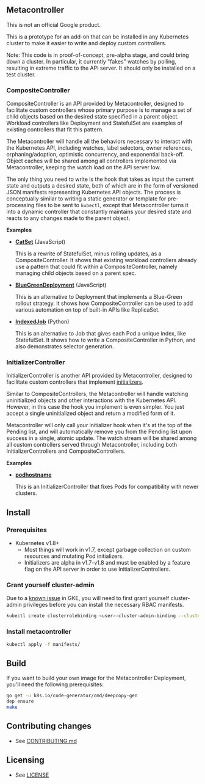 ## Metacontroller

This is not an official Google product.

This is a prototype for an add-on that can be installed in any Kubernetes cluster to make it easier
to write and deploy custom controllers.

Note: This code is in proof-of-concept, pre-alpha stage, and could bring down a cluster.
In particular, it currently "fakes" watches by polling, resulting in extreme traffic to the API
server. It should only be installed on a test cluster.

### CompositeController

CompositeController is an API provided by Metacontroller, designed to facilitate custom controllers
whose primary purpose is to manage a set of child objects based on the desired state specified
in a parent object.
Workload controllers like Deployment and StatefulSet are examples of existing controllers
that fit this pattern.

The Metacontroller will handle all the behaviors necessary to interact with the Kubernetes API,
including watches, label selectors, owner references, orphaning/adoption, optimistic concurrency,
and exponential back-off. Object caches will be shared among all controllers implemented via
Metacontroller, keeping the watch load on the API server low.

The only thing you need to write is the hook that takes as input the current state and outputs a
desired state, both of which are in the form of versioned JSON manifests representing Kubernetes
API objects.
The process is conceptually similar to writing a static generator or template for pre-processing
files to be sent to `kubectl`, except that Metacontroller turns it into a dynamic controller that
constantly maintains your desired state and reacts to any changes made to the parent object.

**Examples**

* [**CatSet**](examples/catset) (JavaScript)

  This is a rewrite of StatefulSet, minus rolling updates, as a CompositeController.
  It shows that existing workload controllers already use a pattern that could
  fit within a CompositeController, namely managing child objects based on a parent
  spec.

* [**BlueGreenDeployment**](examples/bluegreen) (JavaScript)

  This is an alternative to Deployment that implements a Blue-Green rollout strategy.
  It shows how CompositeController can be used to add various automation on top of
  built-in APIs like ReplicaSet.

* [**IndexedJob**](examples/indexedjob) (Python)

  This is an alternative to Job that gives each Pod a unique index, like StatefulSet.
  It shows how to write a CompositeController in Python, and also demonstrates selector generation.

### InitializerController

InitializerController is another API provided by Metacontroller, designed to facilitate custom
controllers that implement [initializers](https://kubernetes.io/docs/admin/extensible-admission-controllers/#initializers).

Similar to CompositeControllers, the Metacontroller will handle watching uninitialized objects and
other interactions with the Kubernetes API. However, in this case the hook you implement is even
simpler. You just accept a single uninitialized object and return a modified form of it.

Metacontroller will only call your initializer hook when it's at the top of the Pending list,
and will automatically remove you from the Pending list upon success in a single, atomic update.
The watch stream will be shared among all custom controllers served through Metacontroller,
including both InitializerControllers and CompositeControllers.

**Examples**

* [**podhostname**](examples/initializer)

  This is an InitializerController that fixes Pods for compatibility with newer
  clusters.

## Install

### Prerequisites

* Kubernetes v1.8+
  * Most things will work in v1.7, except garbage collection on custom resources
    and mutating Pod initializers.
  * Initializers are alpha in v1.7-v1.8 and must be enabled by a feature flag on
    the API server in order to use InitializerControllers.

### Grant yourself cluster-admin

Due to a [known issue](https://cloud.google.com/container-engine/docs/role-based-access-control#defining_permissions_in_a_role)
in GKE, you will need to first grant yourself cluster-admin privileges before you can install the
necessary RBAC manifests.

```sh
kubectl create clusterrolebinding <user>-cluster-admin-binding --clusterrole=cluster-admin --user=<user>@<domain>
```

### Install metacontroller

```sh
kubectl apply -f manifests/
```

## Build

If you want to build your own image for the Metacontroller Deployment,
you'll need the following prerequisites:

```sh
go get -u k8s.io/code-generator/cmd/deepcopy-gen
dep ensure
make
```

## Contributing changes

* See [CONTRIBUTING.md](CONTRIBUTING.md)

## Licensing

* See [LICENSE](LICENSE)
